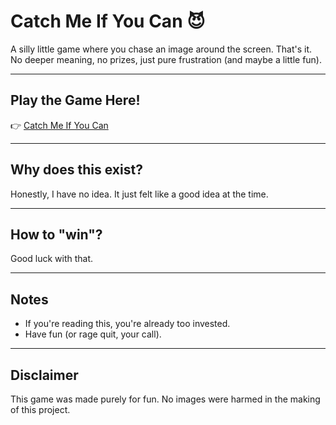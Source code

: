 # Catch Me If You Can 😈  

A silly little game where you chase an image around the screen. That's it. No deeper meaning, no prizes, just pure frustration (and maybe a little fun).  

---

## Play the Game Here!  
👉 [Catch Me If You Can](https://catch-me-if-you-can-alpha.vercel.app/)  

---

## Why does this exist?  
Honestly, I have no idea. It just felt like a good idea at the time.  

---

## How to "win"?  
Good luck with that.  

---

## Notes  
- If you're reading this, you're already too invested.  
- Have fun (or rage quit, your call).  

---

## Disclaimer  
This game was made purely for fun. No images were harmed in the making of this project.  
